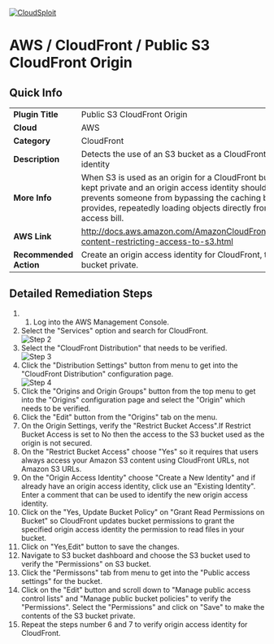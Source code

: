 [![CloudSploit](https://cloudsploit.com/img/logo-new-big-text-100.png "CloudSploit")](https://cloudsploit.com)

# AWS / CloudFront / Public S3 CloudFront Origin

## Quick Info

| | |
|-|-|
| **Plugin Title** | Public S3 CloudFront Origin |
| **Cloud** | AWS |
| **Category** | CloudFront |
| **Description** | Detects the use of an S3 bucket as a CloudFront origin without an origin access identity |
| **More Info** | When S3 is used as an origin for a CloudFront bucket, the contents should be kept private and an origin access identity should allow CloudFront access. This prevents someone from bypassing the caching benefits that CloudFront provides, repeatedly loading objects directly from S3, and amassing a large access bill. |
| **AWS Link** | http://docs.aws.amazon.com/AmazonCloudFront/latest/DeveloperGuide/private-content-restricting-access-to-s3.html |
| **Recommended Action** | Create an origin access identity for CloudFront, then make the contents of the S3 bucket private. |

## Detailed Remediation Steps
1. 1. Log into the AWS Management Console.
2. Select the "Services" option and search for CloudFront. </br> ![Step 2](/resources/aws/cloudfront//step2.png "Step 2 - Services")
3. Select the "CloudFront Distribution" that needs to be verified.</br> ![Step 3](/resources/aws/cloudfront//step3.png "Step 3 - CloudFront Distribution")
4. Click the "Distribution Settings" button from menu to get into the "CloudFront Distribution" configuration page. </br>![Step 4](/resources/aws/cloudfront//step4.png "Step 4 - Distribution Settings")
5. Click the "Origins and Origin Groups" button from the top menu to get into the "Origins" configuration page and select the "Origin" which needs to be verified.</br>
6. Click the "Edit" button from the "Origins" tab on the menu.</br>
7. On the Origin Settings, verify the "Restrict Bucket Access".If Restrict Bucket Access is set to No then the access to the S3 bucket used as the origin is not secured.</br> 
8. On the "Restrict Bucket Access" choose "Yes" so it requires that users always access your Amazon S3 content using CloudFront URLs, not Amazon S3 URLs.</br>
9. On the "Origin Access Identity" choose "Create a New Identity" and if already have an origin access identity, click use an "Existing Identity". Enter a comment that can be used to identify the new origin access identity.</br>
10. Click on the "Yes, Update Bucket Policy" on "Grant Read Permissions on Bucket" so CloudFront updates bucket permissions to grant the specified origin access identity the permission to read files in your bucket.</br>
11. Click on "Yes,Edit" button to save the changes.</br>
12. Navigate to S3 bucket dashboard and choose the S3 bucket used to verify the "Permissions" on S3 bucket.</br>
13. Click the "Permissons" tab from menu to get into the "Public access settings" for the bucket.</br>
14. Click on the "Edit" button and scroll down to "Manage public access control lists" and "Manage public bucket policies" to verify the "Permissions". Select the "Permissions" and click on "Save" to make the contents of the S3 bucket private.</br>
15. Repeat the steps number 6 and 7 to verify origin access identity for CloudFront.</br>

